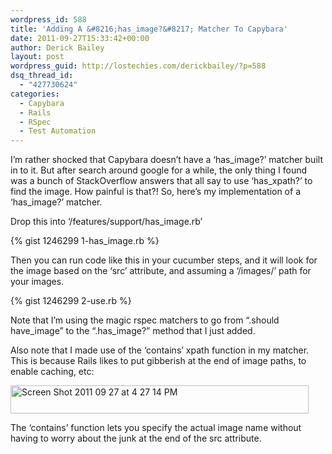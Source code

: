 ```yaml
---
wordpress_id: 588
title: 'Adding A &#8216;has_image?&#8217; Matcher To Capybara'
date: 2011-09-27T15:33:42+00:00
author: Derick Bailey
layout: post
wordpress_guid: http://lostechies.com/derickbailey/?p=588
dsq_thread_id:
  - "427730624"
categories:
  - Capybara
  - Rails
  - RSpec
  - Test Automation
---
```

I&#8217;m rather shocked that Capybara doesn&#8217;t have a &#8216;has\_image?&#8217; matcher built in to it. But after search around google for a while, the only thing I found was a bunch of StackOverflow answers that all say to use &#8216;has\_xpath?&#8217; to find the image. How painful is that?! So, here&#8217;s my implementation of a &#8216;has_image?&#8217; matcher.

Drop this into &#8216;/features/support/has_image.rb&#8217;

{% gist 1246299 1-has_image.rb %}

Then you can run code like this in your cucumber steps, and it will look for the image based on the &#8216;src&#8217; attribute, and assuming a &#8216;/images/&#8217; path for your images.

{% gist 1246299 2-use.rb %}

Note that I&#8217;m using the magic rspec matchers to go from &#8220;.should have\_image&#8221; to the &#8220;.has\_image?&#8221; method that I just added.

Also note that I made use of the &#8216;contains&#8217; xpath function in my matcher. This is because Rails likes to put gibberish at the end of image paths, to enable caching, etc:

<img title="Screen Shot 2011-09-27 at 4.27.14 PM.png" src="https://lostechies.com/content/derickbailey/uploads/2011/09/Screen-Shot-2011-09-27-at-4.27.14-PM.png" border="0" alt="Screen Shot 2011 09 27 at 4 27 14 PM" width="477" height="45" />

The &#8216;contains&#8217; function lets you specify the actual image name without having to worry about the junk at the end of the src attribute.

